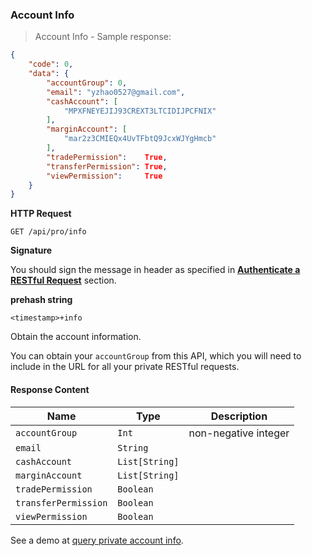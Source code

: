 ### Account Info

> Account Info - Sample response:

```json
{
    "code": 0,
    "data": {
        "accountGroup": 0,
        "email": "yzhao0527@gmail.com",
        "cashAccount": [
            "MPXFNEYEJIJ93CREXT3LTCIDIJPCFNIX"
        ],
        "marginAccount": [
            "mar2z3CMIEQx4UvTFbtQ9JcxWJYgHmcb"
        ],
        "tradePermission":    True,
        "transferPermission": True,
        "viewPermission":     True
    }
}
```

**HTTP Request** 

`GET /api/pro/info`

**Signature**

You should sign the message in header as specified in [**Authenticate a RESTful Request**](#sign-a-Request) section.

**prehash string** 

`<timestamp>+info`

Obtain the account information. 

You can obtain your `accountGroup` from this API, which you will need to include in the URL for all your private RESTful requests.

#### Response Content

 Name                 | Type           | Description
--------------------- | -------------- | --------------------- 
 `accountGroup`       | `Int`          | non-negative integer
 `email`              | `String`       | 
 `cashAccount`        | `List[String]` | 
 `marginAccount`      | `List[String]` | 
 `tradePermission`    | `Boolean`      | 
 `transferPermission` | `Boolean`      | 
 `viewPermission`     | `Boolean`      | 

See a demo at [query private account info](https://github.com/bitmax-exchange/bitmax-pro-api-demo/blob/master/python/query_prv_account_info.py).

